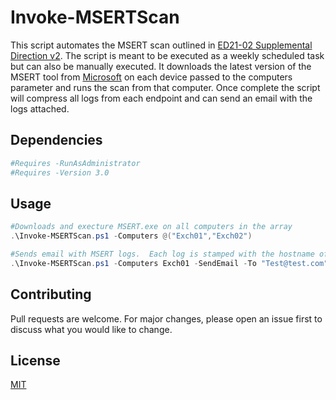 # Invoke-MSERTScan
This script automates the MSERT scan outlined in [ED21-02 Supplemental Direction v2](https://cyber.dhs.gov/ed/21-02/#supplemental-direction-v2/).  The script is meant to be executed as a weekly scheduled task but can also be manually executed.  It downloads the latest version of the MSERT tool from [Microsoft](https://go.microsoft.com/fwlink/?LinkId=212732) on each device passed to the computers parameter and runs the scan from that computer.  Once complete the script will compress all logs from each endpoint and can send an email with the logs attached. 

## Dependencies


```powershell
#Requires -RunAsAdministrator
#Requires -Version 3.0
```

## Usage

```powershell
#Downloads and execture MSERT.exe on all computers in the array
.\Invoke-MSERTScan.ps1 -Computers @("Exch01","Exch02") 

#Sends email with MSERT logs.  Each log is stamped with the hostname of the device the logs were run on.
.\Invoke-MSERTScan.ps1 -Computers Exch01 -SendEmail -To "Test@test.com" -From "Automation@test.com" -SMTPServer "SomeSMTPRelay.com" 

```

## Contributing
Pull requests are welcome. For major changes, please open an issue first to discuss what you would like to change.


## License
[MIT](https://choosealicense.com/licenses/mit/)